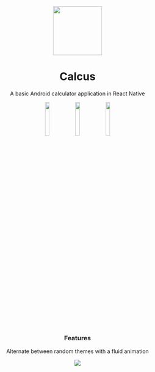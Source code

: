 

<div align="center">
  <img width="128" height="128" src="https://github.com/Rafael-CN/Calcus/assets/115326287/4828632a-e097-4b2f-a6ef-8e1e75cdad5c">
  <h1>Calcus</h1>
  <p>A basic Android calculator application in React Native</p>  
</div>

<p align="center">
  <img src="https://github.com/Rafael-CN/Calcus/assets/115326287/a0e501aa-fc64-4a3f-bcac-81cf5f971e5f" width="15%">
  <img src="https://github.com/Rafael-CN/Calcus/assets/115326287/aff3f507-9e73-4894-9803-c761f082a629" width="15%">
  <img src="https://github.com/Rafael-CN/Calcus/assets/115326287/4752abc9-de7a-44e5-94f6-9ee21e138bfb" width="15%">
</p>

<h3 align="center">Features</h3>
<div align="center">
  <p>Alternate between random themes with a fluid animation</p>
  <img src="https://github.com/Rafael-CN/Calcus/assets/115326287/490882c0-ba30-4dbe-993e-01b7ccd5b74f">
</div>
